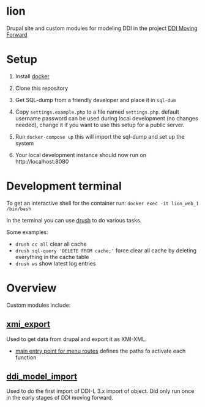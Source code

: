 lion
====

Drupal site and custom modules for modeling DDI in the project [DDI Moving Forward](https://ddi-alliance.atlassian.net/wiki/pages/viewpage.action?pageId=491703)

# Setup

1. Install [docker](https://www.docker.com)

2. Clone this repository

3. Get SQL-dump from a friendly developer and place it in `sql-dum`

5. Copy `settings.example.php` to a file named `settings.php`.
   default username password can be used during local development (no changes needed), change it if you want to use this setup for a public server.

5. Run `docker-compose up` this will import the sql-dump and set up the system

6. Your local development instance should now run on http://localhost:8080

# Development terminal

To get an interactive shell for the container run: `docker exec -it lion_web_1 /bin/bash`

In the terminal you can use [drush](https://drushcommands.com) to do various tasks.

Some examples:

* `drush cc all` clear all cache
* `drush sql-query 'DELETE FROM cache;'` force clear all cache by deleting everything in the cache table
* `drush ws` show latest log entries

# Overview

Custom modules include: 
## [xmi_export](https://github.com/ddialliance/lion/tree/master/modules/custom/xmi_export)
Used to get data from drupal and export it as XMI-XML.

* [main entry point for menu routes](https://github.com/ddialliance/lion/blob/master/modules/custom/xmi_export/xmi_export.module#L6) defines the paths fo activate each function


## [ddi_model_import](https://github.com/ddialliance/lion/tree/master/modules/custom/ddi_model_import)
Used to do the first import of DDI-L 3.x import of object. Did only run once in the early stages of DDI moving forward.

